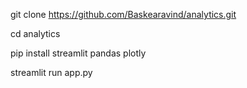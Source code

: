 git clone https://github.com/Baskearavind/analytics.git

cd analytics

pip install streamlit pandas plotly

streamlit run app.py

